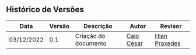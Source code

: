 ## Histórico de Versões
| Data |Versão| Descrição | Autor | Revisor |
|----|----|---------|-----|-----|
| 03/12/2022| 0.1  | Criação do documento | [Caio César](https://github.com/oCaioOliveira) | [Hian Praxedes](https://github.com/HianPraxedes) |

